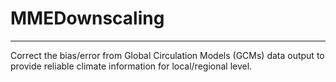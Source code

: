 # MMEDownscaling
----------------

Correct the bias/error from Global Circulation Models (GCMs) data output to provide reliable climate information for local/regional level.
